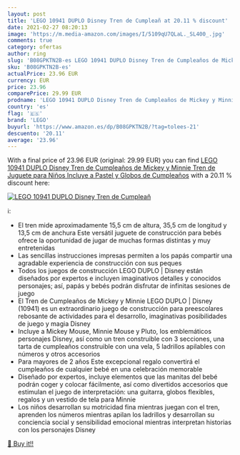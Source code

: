 ```yaml
---
layout: post
title: 'LEGO 10941 DUPLO Disney Tren de Cumpleañ at 20.11 % discount'
date: 2021-02-27 08:20:13
image: 'https://m.media-amazon.com/images/I/5109qU7QLaL._SL400_.jpg'
comments: true
category: ofertas
author: ring
slug: 'B08GPKTN2B-es LEGO 10941 DUPLO Disney Tren de Cumpleaños de Mickey y...'
sku: 'B08GPKTN2B-es'
actualPrice: 23.96 EUR
currency: EUR
price: 23.96
comparePrice: 29.99 EUR
prodname: 'LEGO 10941 DUPLO Disney Tren de Cumpleaños de Mickey y Minnie  Tren de Juguete para Niños  Incluye a Pastel y Globos de Cumpleaños'
country: 'es'
flag: '🇪🇸'
brand: 'LEGO'
buyurl: 'https://www.amazon.es/dp/B08GPKTN2B/?tag=tolees-21'
descuento: '20.11'
average: '23.96'
---
```


With a final price of 23.96 EUR (original: 29.99 EUR) you can find [LEGO 10941 DUPLO Disney Tren de Cumpleaños de Mickey y Minnie  Tren de Juguete para Niños  Incluye a Pastel y Globos de Cumpleaños](https://www.amazon.es/dp/B08GPKTN2B/?tag=tolees-21) with a  20.11 % discount here:

[![LEGO 10941 DUPLO Disney Tren de Cumpleañ](https://m.media-amazon.com/images/I/5109qU7QLaL._SL400_.jpg)](https://www.amazon.es/dp/B08GPKTN2B/?tag=tolees-21)

ℹ️:

- El tren mide aproximadamente 15,5 cm de altura, 35,5 cm de longitud y 13,5 cm de anchura Este versátil juguete de construcción para bebés ofrece la oportunidad de jugar de muchas formas distintas y muy entretenidas
- Las sencillas instrucciones impresas permiten a los papás compartir una agradable experiencia de construcción con sus peques
- Todos los juegos de construcción LEGO DUPLO | Disney están diseñados por expertos e incluyen imaginativos detalles y conocidos personajes; así, papás y bebés podrán disfrutar de infinitas sesiones de juego
- El Tren de Cumpleaños de Mickey y Minnie LEGO DUPLO | Disney (10941) es un extraordinario juego de construcción para preescolares rebosante de actividades para el desarrollo, imaginativas posibilidades de juego y magia Disney
- Incluye a Mickey Mouse, Minnie Mouse y Pluto, los emblemáticos personajes Disney, así como un tren construible con 3 secciones, una tarta de cumpleaños construible con una vela, 5 ladrillos apilables con números y otros accesorios
- Para mayores de 2 años Este excepcional regalo convertirá el cumpleaños de cualquier bebé en una celebración memorable
- Diseñado por expertos, incluye elementos que las manitas del bebé podrán coger y colocar fácilmente, así como divertidos accesorios que estimulan el juego de interpretación: una guitarra, globos flexibles, regalos y un vestido de tela para Minnie
- Los niños desarrollan su motricidad fina mientras juegan con el tren, aprenden los números mientras apilan los ladrillos y desarrollan su conciencia social y sensibilidad emocional mientras interpretan historias con los personajes Disney

[🛒 Buy it!!](https://www.amazon.es/dp/B08GPKTN2B/?tag=tolees-21)
